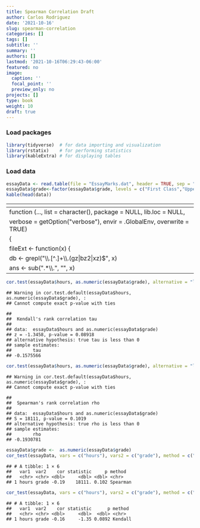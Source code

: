 ```yaml
---
title: Spearman Correlation Draft
author: Carlos Rodriguez
date: '2021-10-16'
slug: spearman-correlation
categories: []
tags: []
subtitle: ''
summary: ''
authors: []
lastmod: '2021-10-16T06:29:43-06:00'
featured: no
image:
  caption: ''
  focal_point: ''
  preview_only: no
projects: []
type: book
weight: 10
draft: true
---
```


### Load packages

```r
library(tidyverse)  # for data importing and visualization
library(rstatix)    # for performing statistics
library(kableExtra) # for displaying tables
```

### Load data

```r
essayData <- read.table(file = "EssayMarks.dat", header = TRUE, sep = "\t")
essayData$grade<-factor(essayData$grade, levels = c("First Class","Upper Second Class", "Lower Second Class", "Third Class"))
kable(head(data))
```

<table>
 <thead>
  <tr>
   <th style="text-align:left;">  </th>
  </tr>
 </thead>
<tbody>
  <tr>
   <td style="text-align:left;"> function (..., list = character(), package = NULL, lib.loc = NULL, </td>
  </tr>
  <tr>
   <td style="text-align:left;"> verbose = getOption(&quot;verbose&quot;), envir = .GlobalEnv, overwrite = TRUE) </td>
  </tr>
  <tr>
   <td style="text-align:left;"> { </td>
  </tr>
  <tr>
   <td style="text-align:left;"> fileExt &lt;- function(x) { </td>
  </tr>
  <tr>
   <td style="text-align:left;"> db &lt;- grepl(&quot;\\.[^.]+\\.(gz|bz2|xz)$&quot;, x) </td>
  </tr>
  <tr>
   <td style="text-align:left;"> ans &lt;- sub(&quot;.*\\.&quot;, &quot;&quot;, x) </td>
  </tr>
</tbody>
</table>


```r
cor.test(essayData$hours, as.numeric(essayData$grade), alternative = "less", method = "kendall")
```

```
## Warning in cor.test.default(essayData$hours, as.numeric(essayData$grade), :
## Cannot compute exact p-value with ties
```

```
## 
## 	Kendall's rank correlation tau
## 
## data:  essayData$hours and as.numeric(essayData$grade)
## z = -1.3458, p-value = 0.08918
## alternative hypothesis: true tau is less than 0
## sample estimates:
##        tau 
## -0.1575566
```

```r
cor.test(essayData$hours, as.numeric(essayData$grade), alternative = "less", method = "spearman")
```

```
## Warning in cor.test.default(essayData$hours, as.numeric(essayData$grade), :
## Cannot compute exact p-value with ties
```

```
## 
## 	Spearman's rank correlation rho
## 
## data:  essayData$hours and as.numeric(essayData$grade)
## S = 18111, p-value = 0.1019
## alternative hypothesis: true rho is less than 0
## sample estimates:
##        rho 
## -0.1930781
```

```r
essayData$grade <-  as.numeric(essayData$grade)
cor_test(essayData, vars = c("hours"), vars2 = c("grade"), method = c("spearman"), alternative = "less")
```

```
## # A tibble: 1 × 6
##   var1  var2    cor statistic     p method  
##   <chr> <chr> <dbl>     <dbl> <dbl> <chr>   
## 1 hours grade -0.19    18111. 0.102 Spearman
```

```r
cor_test(essayData, vars = c("hours"), vars2 = c("grade"), method = c("kendall"), alternative = "less")
```

```
## # A tibble: 1 × 6
##   var1  var2    cor statistic      p method 
##   <chr> <chr> <dbl>     <dbl>  <dbl> <chr>  
## 1 hours grade -0.16     -1.35 0.0892 Kendall
```
